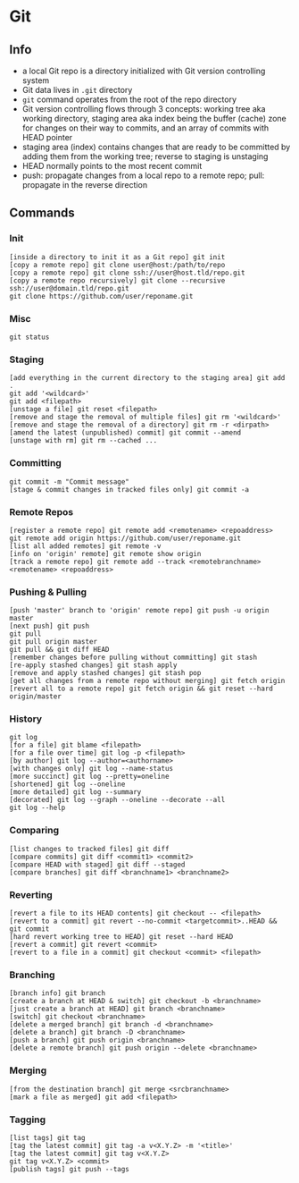 # Git

## Info

* a local Git repo is a directory initialized with Git version controlling system
* Git data lives in `.git` directory
* `git` command operates from the root of the repo directory
* Git version controlling flows through 3 concepts: working tree aka working directory, staging area aka index being the buffer (cache) zone for changes on their way to commits, and an array of commits with HEAD pointer
* staging area (index) contains changes that are ready to be committed by adding them from the working tree; reverse to staging is unstaging
* HEAD normally points to the most recent commit
* push: propagate changes from a local repo to a remote repo; pull: propagate in the reverse direction

## Commands

### Init

    [inside a directory to init it as a Git repo] git init
    [copy a remote repo] git clone user@host:/path/to/repo
    [copy a remote repo] git clone ssh://user@host.tld/repo.git
    [copy a remote repo recursively] git clone --recursive ssh://user@domain.tld/repo.git
    git clone https://github.com/user/reponame.git

### Misc

    git status

### Staging

    [add everything in the current directory to the staging area] git add .
    git add '<wildcard>'
    git add <filepath>
    [unstage a file] git reset <filepath>
    [remove and stage the removal of multiple files] git rm '<wildcard>'
    [remove and stage the removal of a directory] git rm -r <dirpath>
    [amend the latest (unpublished) commit] git commit --amend
    [unstage with rm] git rm --cached ...

### Committing

    git commit -m "Commit message"
    [stage & commit changes in tracked files only] git commit -a

### Remote Repos

    [register a remote repo] git remote add <remotename> <repoaddress>
    git remote add origin https://github.com/user/reponame.git
    [list all added remotes] git remote -v
    [info on 'origin' remote] git remote show origin
    [track a remote repo] git remote add --track <remotebranchname> <remotename> <repoaddress>

### Pushing & Pulling

    [push 'master' branch to 'origin' remote repo] git push -u origin master
    [next push] git push
    git pull
    git pull origin master
    git pull && git diff HEAD
    [remember changes before pulling without committing] git stash
    [re-apply stashed changes] git stash apply
    [remove and apply stashed changes] git stash pop
    [get all changes from a remote repo without merging] git fetch origin
    [revert all to a remote repo] git fetch origin && git reset --hard origin/master

### History

    git log
    [for a file] git blame <filepath>
    [for a file over time] git log -p <filepath>
    [by author] git log --author=<authorname>
    [with changes only] git log --name-status
    [more succinct] git log --pretty=oneline
    [shortened] git log --oneline
    [more detailed] git log --summary
    [decorated] git log --graph --oneline --decorate --all
    git log --help

### Comparing

    [list changes to tracked files] git diff
    [compare commits] git diff <commit1> <commit2>
    [compare HEAD with staged] git diff --staged
    [compare branches] git diff <branchname1> <branchname2>

### Reverting

    [revert a file to its HEAD contents] git checkout -- <filepath>
    [revert to a commit] git revert --no-commit <targetcommit>..HEAD && git commit
    [hard revert working tree to HEAD] git reset --hard HEAD
    [revert a commit] git revert <commit>
    [revert to a file in a commit] git checkout <commit> <filepath>

### Branching

    [branch info] git branch
    [create a branch at HEAD & switch] git checkout -b <branchname>
    [just create a branch at HEAD] git branch <branchname>
    [switch] git checkout <branchname>
    [delete a merged branch] git branch -d <branchname>
    [delete a branch] git branch -D <branchname>
    [push a branch] git push origin <branchname>
    [delete a remote branch] git push origin --delete <branchname>

### Merging

    [from the destination branch] git merge <srcbranchname>
    [mark a file as merged] git add <filepath>

### Tagging

    [list tags] git tag
    [tag the latest commit] git tag -a v<X.Y.Z> -m '<title>'
    [tag the latest commit] git tag v<X.Y.Z>
    git tag v<X.Y.Z> <commit>
    [publish tags] git push --tags

